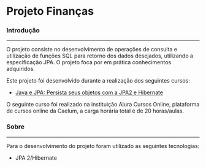 # Projeto Finanças

### Introdução
------------------
O projeto consiste no desenvolvimento de operações de consulta e utilização de funções SQL para retorno dos dados desejados, utilizando a especificação JPA. O projeto foca por em prática conhecimentos adquiridos.

Este projeto foi desenvolvido durante a realização dos seguintes cursos: 
 - [Java e JPA: Persista seus objetos com a JPA2 e Hibernate](https://www.alura.com.br/curso-online-jpa)

O seguinte curso foi realizado na instituição Alura Cursos Online, plataforma de cursos online da Caelum, a carga horária total é de 20 horas/aulas.

### Sobre 
------------------
Para o desenvolvimento do projeto foram utilizado as seguintes tecnologias: 
 - JPA 2/Hibernate
